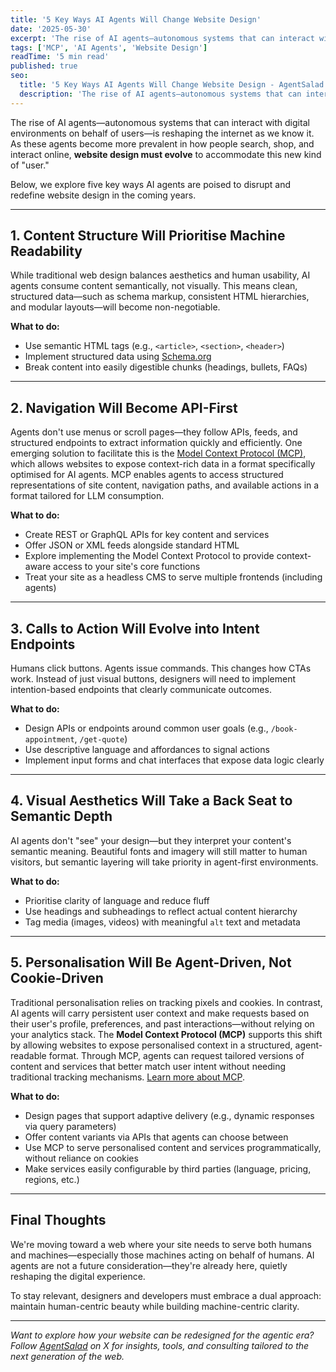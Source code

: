 ```yaml
---
title: '5 Key Ways AI Agents Will Change Website Design'
date: '2025-05-30'
excerpt: 'The rise of AI agents—autonomous systems that can interact with digital environments on behalf of users—is reshaping the internet as we know it. As these agents become more prevalent in how people search, shop, and interact online, **website design must evolve** to accommodate this new kind of "user."'
tags: ['MCP', 'AI Agents', 'Website Design']
readTime: '5 min read'
published: true
seo:
  title: '5 Key Ways AI Agents Will Change Website Design - AgentSalad'
  description: 'The rise of AI agents—autonomous systems that can interact with digital environments on behalf of users—is reshaping the internet as we know it. As these agents become more prevalent in how people search, shop, and interact online, website design must evolve to accommodate this new kind of user.'
---
```


The rise of AI agents—autonomous systems that can interact with digital environments on behalf of users—is reshaping the internet as we know it. As these agents become more prevalent in how people search, shop, and interact online, **website design must evolve** to accommodate this new kind of "user."

Below, we explore five key ways AI agents are poised to disrupt and redefine website design in the coming years.

---

## 1. Content Structure Will Prioritise Machine Readability

While traditional web design balances aesthetics and human usability, AI agents consume content semantically, not visually. This means clean, structured data—such as schema markup, consistent HTML hierarchies, and modular layouts—will become non-negotiable.

**What to do:**
- Use semantic HTML tags (e.g., `<article>`, `<section>`, `<header>`)
- Implement structured data using [Schema.org](https://schema.org)
- Break content into easily digestible chunks (headings, bullets, FAQs)

---

## 2. Navigation Will Become API-First

Agents don't use menus or scroll pages—they follow APIs, feeds, and structured endpoints to extract information quickly and efficiently. One emerging solution to facilitate this is the [Model Context Protocol (MCP)](https://www.anthropic.com/news/model-context-protocol), which allows websites to expose context-rich data in a format specifically optimised for AI agents. MCP enables agents to access structured representations of site content, navigation paths, and available actions in a format tailored for LLM consumption.

**What to do:**
- Create REST or GraphQL APIs for key content and services
- Offer JSON or XML feeds alongside standard HTML
- Explore implementing the Model Context Protocol to provide context-aware access to your site's core functions
- Treat your site as a headless CMS to serve multiple frontends (including agents)

---

## 3. Calls to Action Will Evolve into Intent Endpoints

Humans click buttons. Agents issue commands. This changes how CTAs work. Instead of just visual buttons, designers will need to implement intention-based endpoints that clearly communicate outcomes.

**What to do:**
- Design APIs or endpoints around common user goals (e.g., `/book-appointment`, `/get-quote`)
- Use descriptive language and affordances to signal actions
- Implement input forms and chat interfaces that expose data logic clearly

---

## 4. Visual Aesthetics Will Take a Back Seat to Semantic Depth

AI agents don't "see" your design—but they interpret your content's semantic meaning. Beautiful fonts and imagery will still matter to human visitors, but semantic layering will take priority in agent-first environments.

**What to do:**
- Prioritise clarity of language and reduce fluff
- Use headings and subheadings to reflect actual content hierarchy
- Tag media (images, videos) with meaningful `alt` text and metadata

---

## 5. Personalisation Will Be Agent-Driven, Not Cookie-Driven

Traditional personalisation relies on tracking pixels and cookies. In contrast, AI agents will carry persistent user context and make requests based on their user's profile, preferences, and past interactions—without relying on your analytics stack. The **Model Context Protocol (MCP)** supports this shift by allowing websites to expose personalised context in a structured, agent-readable format. Through MCP, agents can request tailored versions of content and services that better match user intent without needing traditional tracking mechanisms. [Learn more about MCP](https://www.agentsalad.com/blog/introduction-to-mcp).

**What to do:**
- Design pages that support adaptive delivery (e.g., dynamic responses via query parameters)
- Offer content variants via APIs that agents can choose between
- Use MCP to serve personalised content and services programmatically, without reliance on cookies
- Make services easily configurable by third parties (language, pricing, regions, etc.)

---

## Final Thoughts

We're moving toward a web where your site needs to serve both humans and machines—especially those machines acting on behalf of humans. AI agents are not a future consideration—they're already here, quietly reshaping the digital experience.

To stay relevant, designers and developers must embrace a dual approach: maintain human-centric beauty while building machine-centric clarity.

---

*Want to explore how your website can be redesigned for the agentic era? Follow [AgentSalad](https://x.com/Agent_Salad) on X for insights, tools, and consulting tailored to the next generation of the web.*
